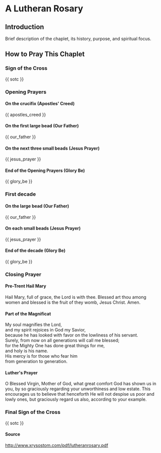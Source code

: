 # A Lutheran Rosary

## Introduction

Brief description of the chaplet, its history, purpose, and spiritual focus.

## How to Pray This Chaplet

### Sign of the Cross

{{ sotc }}

### Opening Prayers

#### On the crucifix (Apostles' Creed)

{{ apostles_creed }}

#### On the first large bead (Our Father)

{{ our_father }}

#### On the next three small beads (Jesus Prayer)

{{ jesus_prayer }}

#### End of the Opening Prayers (Glory Be)

{{ glory_be }}

### First decade

#### On the large bead (Our Father)

{{ our_father }}

#### On each small beads (Jesus Prayer)

{{ jesus_prayer }}

#### End of the decade (Glory Be)

{{ glory_be }}

### Closing Prayer

#### Pre-Trent Hail Mary

Hail Mary, full of grace, the Lord is with thee. Blessed art thou among women and blessed is the fruit of they womb, Jesus Christ. Amen.

#### Part of the Magnificat

My soul magnifies the Lord,  
and my spirit rejoices in God my Savior,  
because he has looked with favor on the lowliness of his servant.  
Surely, from now on all generations will call me blessed;  
for the Mighty One has done great things for me,  
and holy is his name.  
His mercy is for those who fear him  
from generation to generation.

#### Luther's Prayer

O Blessed Virgin, Mother of God, what great comfort God has shown us in you, by so graciously regarding your unworthiness and low estate. This encourages us to believe that henceforth He will not despise us poor and lowly ones, but graciously regard us also, according to your example.

### Final Sign of the Cross

{{ sotc }}

#### Source

http://www.xrysostom.com/pdf/lutheranrosary.pdf
